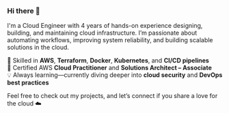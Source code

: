 ### Hi there 👋

I'm a Cloud Engineer with 4 years of hands-on experience designing, building, and maintaining cloud infrastructure. I’m passionate about automating workflows, improving system reliability, and building scalable solutions in the cloud.

🔧 Skilled in **AWS**, **Terraform**, **Docker**, **Kubernetes**, and **CI/CD pipelines**  
📜 Certified AWS **Cloud Practitioner** and **Solutions Architect – Associate**  
💡 Always learning—currently diving deeper into **cloud security** and **DevOps best practices**

Feel free to check out my projects, and let’s connect if you share a love for the cloud ☁️
